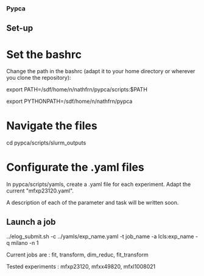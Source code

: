### Pypca

## Set-up

# Set the bashrc

Change the path in the bashrc (adapt it to your home directory or wherever you clone the repository):

export PATH=/sdf/home/n/nathfrn/pypca/scripts:$PATH

export PYTHONPATH=/sdf/home/n/nathfrn/pypca

# Navigate the files

cd pypca/scripts/slurm_outputs

# Configurate the .yaml files

In pypca/scripts/yamls, create a .yaml file for each experiment. Adapt the current "mfxp23120.yaml".

A description of each of the parameter and task will be written soon.

## Launch a job

../elog_submit.sh -c ../yamls/exp_name.yaml -t job_name -a lcls:exp_name -q milano -n 1

Current jobs are : fit, transform, dim_reduc, fit_transform

Tested experiments : mfxp23120, mfxx49820, mfxl1008021

